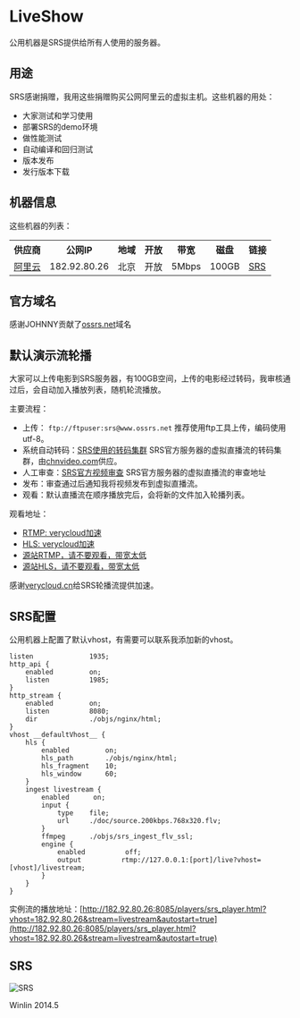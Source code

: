 # LiveShow

公用机器是SRS提供给所有人使用的服务器。

## 用途

SRS感谢捐赠，我用这些捐赠购买公网阿里云的虚拟主机。这些机器的用处：
* 大家测试和学习使用
* 部署SRS的demo环境
* 做性能测试
* 自动编译和回归测试
* 版本发布
* 发行版本下载

## 机器信息

这些机器的列表：

<table>
<tr>
<th>供应商</th>
<th>公网IP</th>
<th>地域</th>
<th>开放</th>
<th>带宽</th>
<th>磁盘</th>
<th>链接</th>
</tr>
<tr>
<td><a href="http://www.aliyun.com/product/ecs/">阿里云</a></td>
<td>182.92.80.26</td>
<td>北京</td>
<td>开放</td>
<td>5Mbps</td>
<td>100GB</td>
<td><a href="http://182.92.80.26" target="_blank">SRS</a></td>
</tr>
</table>

## 官方域名

感谢JOHNNY贡献了[ossrs.net](http://www.ossrs.net)域名

## 默认演示流轮播

大家可以上传电影到SRS服务器，有100GB空间，上传的电影经过转码，我审核通过后，会自动加入播放列表，随机轮流播放。

主要流程：
* 上传： `ftp://ftpuser:srs@www.ossrs.net` 推荐使用ftp工具上传，编码使用utf-8。
* 系统自动转码：[SRS使用的转码集群](http://www.ossrs.net:1971/) SRS官方服务器的虚拟直播流的转码集群，由[chnvideo.com](http://chnvideo.com)供应。
* 人工审查：[SRS官方视频审查](http://www.ossrs.net/srs-preview/) SRS官方服务器的虚拟直播流的审查地址
* 发布：审查通过后通知我将视频发布到虚拟直播流。
* 观看：默认直播流在顺序播放完后，会将新的文件加入轮播列表。

观看地址：
* [RTMP: verycloud加速](http://182.92.80.26:8085/players/srs_player.html?vhost=srs-rtmp.verycloud.cn&server=srs-rtmp.verycloud.cn&stream=livestream&autostart=true)
* [HLS: verycloud加速](http://182.92.80.26:8085/players/jwplayer6.html?server=srs-hls.verycloud.cn&stream=livestream&hls_autostart=true&hls_port=80)
* [源站RTMP，请不要观看，带宽太低](http://182.92.80.26:8085/players/srs_player.html?stream=livestream&autostart=true)
* [源站HLS，请不要观看，带宽太低](http://182.92.80.26:8085/players/jwplayer6.html?stream=livestream&hls_autostart=true&hls_port=80)

感谢[verycloud.cn](http://verycloud.cn/)给SRS轮播流提供加速。

## SRS配置

公用机器上配置了默认vhost，有需要可以联系我添加新的vhost。

```
listen              1935;
http_api {
    enabled         on;
    listen          1985;
}
http_stream {
    enabled         on;
    listen          8080;
    dir             ./objs/nginx/html;
}
vhost __defaultVhost__ {
    hls {
        enabled         on;
        hls_path        ./objs/nginx/html;
        hls_fragment    10;
        hls_window      60;
    }
    ingest livestream {
        enabled      on;
        input {
            type    file;
            url     ./doc/source.200kbps.768x320.flv;
        }
        ffmpeg      ./objs/srs_ingest_flv_ssl;
        engine {
            enabled          off;
            output          rtmp://127.0.0.1:[port]/live?vhost=[vhost]/livestream;
        }
    }
}
```

实例流的播放地址：[http://182.92.80.26:8085/players/srs_player.html?vhost=182.92.80.26&stream=livestream&autostart=true](http://182.92.80.26:8085/players/srs_player.html?vhost=182.92.80.26&stream=livestream&autostart=true)

## SRS

![SRS](http://182.92.80.26:8085/srs/wiki/images/srs.qq.jpg)

Winlin 2014.5